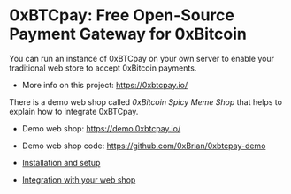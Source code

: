 # 0xBTCpay: Free Open-Source Payment Gateway for 0xBitcoin

You can run an instance of 0xBTCpay on your own server to enable your
traditional web store to accept 0xBitcoin payments.

- More info on this project: <https://0xbtcpay.io/>

There is a demo web shop called *0xBitcoin Spicy Meme Shop* that helps to
explain how to integrate 0xBTCpay.

- Demo web shop: <https://demo.0xbtcpay.io/>
- Demo web shop code: <https://github.com/0xBrian/0xbtcpay-demo>

- [Installation and setup](INSTALLATION.md)
- [Integration with your web shop](INTEGRATION.md)
